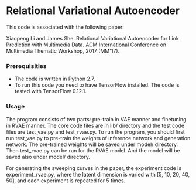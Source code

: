 # Relational Variational Autoencoder
This code is associated with the following paper:

Xiaopeng Li and James She. Relational Variational Autoencoder for Link Prediction with Multimedia Data. ACM International Conference on Multimedia Thematic Workshop, 2017 (MM'17).

### Prerequisities
* The code is written in Python 2.7. 
* To run this code you need to have TensorFlow installed. The code is tested with TensorFlow 0.12.1.

### Usage
The program consists of two parts: pre-train in VAE manner and finetuning in RVAE manner. The core code files are in lib/ directory and the test code files are test_vae.py and test_rvae.py. To run the program, you should first run test_vae.py to pre-train the weights of inference network and generation network. The pre-trained weights will be saved under model/ directory. Then test_rvae.py can be run for the RVAE model. And the model will be saved also under model/ directory.

For generating the sweeping curves in the paper, the experiment code is experiment_rvae.py, where the latent dimension is varied with [5, 10, 20, 40, 50], and each experiment is repeated for 5 times.